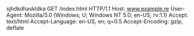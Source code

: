 



sjhdkdhaskldka
GET /index.html HTTP/1.1
Host: www.example.re
User-Agent: Mozilla/5.0 (Windows; U; Windows NT 5.0; en-US; rv:1.1)
Accept: text/html
Accept-Language: en-US, en; q=0.5
Accept-Encoding: gzip, deflate